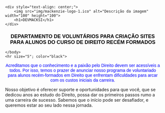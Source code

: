 
<!DOCTYPE html>
<html lang="pt-br">
<head>
    <meta charset="UTF-8">
    <link rel="shortcut icon" href="img/72.ico" type="image/x-icon">
    <meta name="viewport" content="width=device-width, initial-scale=1.0">
        <title>DEVMACKSI</title>    
</div>
<link rel="shortcut icon" href="img/mackenzie-logo-1.ico" type="image/x-icon">
</head>
<body>
   
    <div style="text-align: center;">
        <img src="img/mackenzie-logo-1.ico" alt="Descrição da imagem" width="100" height="100">
        <h1>DEVMACKSI</h1>
    </div>

  <h3 style ="text-align: center; color: black; font-family: sans-serif ;">DEPARTAMENTO DE VOLUNTÁRIOS PARA CRIAÇÃO SITES PARA ALUNOS DO CURSO DE DIREITO RECÉM FORMADOS</h3>
  
    </body>
    <hr size="5"; color="black"> 
  <p style="text-align: center; color: blue; font-family:sans-serif;">
    Acreditamos que o conhecimento e a paixão pelo Direito devem ser acessíveis a todos. Por isso, temos o prazer de anunciar nosso programa de voluntariado para alunos recém-formados em Direito que enfrentam dificuldades para arcar com os custos iniciais da carreira.

Nosso objetivo é oferecer suporte e oportunidades para que você, que se dedicou anos ao estudo do Direito, possa dar os primeiros passos rumo a uma carreira de sucesso. Sabemos que o início pode ser desafiador, e queremos estar ao seu lado nessa jornada.</p>
</body>
</html>
